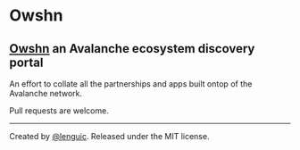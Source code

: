 # Owshn

## [Owshn](https://owshn.com) an Avalanche ecosystem discovery portal

An effort to collate all the partnerships and apps built ontop of the Avalanche network.

Pull requests are welcome.

---

Created by [@lenguic](https://twitter.com/lenguic). Released under the MIT license.
